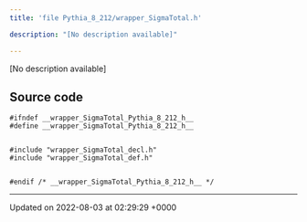 ```yaml
---
title: 'file Pythia_8_212/wrapper_SigmaTotal.h'

description: "[No description available]"

---
```







[No description available]




## Source code

```
#ifndef __wrapper_SigmaTotal_Pythia_8_212_h__
#define __wrapper_SigmaTotal_Pythia_8_212_h__


#include "wrapper_SigmaTotal_decl.h"
#include "wrapper_SigmaTotal_def.h"


#endif /* __wrapper_SigmaTotal_Pythia_8_212_h__ */
```


-------------------------------

Updated on 2022-08-03 at 02:29:29 +0000

